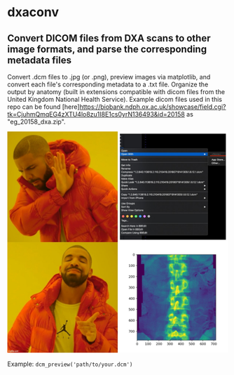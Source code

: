 # dxaconv
## Convert DICOM files from DXA scans to other image formats, and parse the corresponding metadata files

Convert .dcm files to .jpg (or .png), preview images via matplotlib, and convert each file's corresponding metadata to a .txt file. Organize the output by anatomy (built in extensions compatible with dicom files from the United Kingdom National Health Service). Example dicom files used in this repo can be found [here]<https://biobank.ndph.ox.ac.uk/showcase/field.cgi?tk=CjuhmQmqEG4zXTU4lo8zu1I8E1cs0yrN136493&id=20158> as "eg_20158_dxa.zip".

![](img/readme_example.jpg)

Example: 
`dcm_preview('path/to/your.dcm')`
